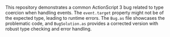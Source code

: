 This repository demonstrates a common ActionScript 3 bug related to type coercion when handling events. The `event.target` property might not be of the expected type, leading to runtime errors. The `Bug.as` file showcases the problematic code, and `BugSolution.as` provides a corrected version with robust type checking and error handling.
